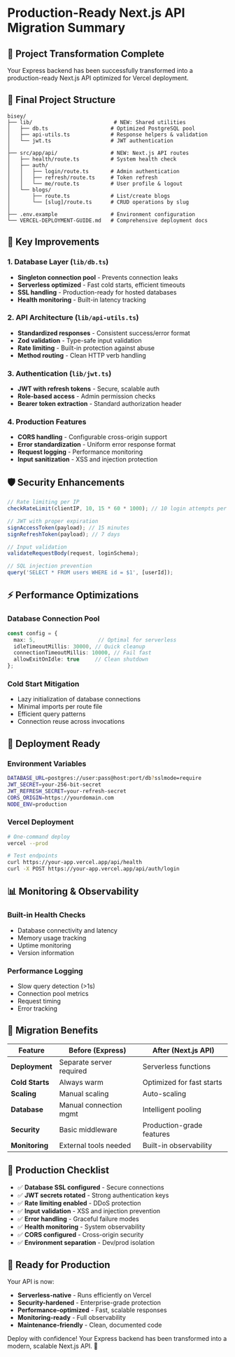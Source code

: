 # Production-Ready Next.js API Migration Summary

## 🎯 Project Transformation Complete

Your Express backend has been successfully transformed into a production-ready Next.js API optimized for Vercel deployment.

## 📁 Final Project Structure

```
bisey/
├── lib/                          # NEW: Shared utilities
│   ├── db.ts                    # Optimized PostgreSQL pool
│   ├── api-utils.ts             # Response helpers & validation
│   └── jwt.ts                   # JWT authentication
│
├── src/app/api/                 # NEW: Next.js API routes
│   ├── health/route.ts          # System health check
│   ├── auth/
│   │   ├── login/route.ts       # Admin authentication
│   │   ├── refresh/route.ts     # Token refresh
│   │   └── me/route.ts          # User profile & logout
│   └── blogs/
│       ├── route.ts             # List/create blogs
│       └── [slug]/route.ts      # CRUD operations by slug
│
├── .env.example                 # Environment configuration
└── VERCEL-DEPLOYMENT-GUIDE.md   # Comprehensive deployment docs
```

## 🚀 Key Improvements

### 1. Database Layer (`lib/db.ts`)
- **Singleton connection pool** - Prevents connection leaks
- **Serverless optimized** - Fast cold starts, efficient timeouts  
- **SSL handling** - Production-ready for hosted databases
- **Health monitoring** - Built-in latency tracking

### 2. API Architecture (`lib/api-utils.ts`)
- **Standardized responses** - Consistent success/error format
- **Zod validation** - Type-safe input validation
- **Rate limiting** - Built-in protection against abuse
- **Method routing** - Clean HTTP verb handling

### 3. Authentication (`lib/jwt.ts`)
- **JWT with refresh tokens** - Secure, scalable auth
- **Role-based access** - Admin permission checks
- **Bearer token extraction** - Standard authorization header

### 4. Production Features
- **CORS handling** - Configurable cross-origin support
- **Error standardization** - Uniform error response format
- **Request logging** - Performance monitoring
- **Input sanitization** - XSS and injection protection

## 🛡️ Security Enhancements

```typescript
// Rate limiting per IP
checkRateLimit(clientIP, 10, 15 * 60 * 1000); // 10 login attempts per 15min

// JWT with proper expiration
signAccessToken(payload); // 15 minutes
signRefreshToken(payload); // 7 days

// Input validation
validateRequestBody(request, loginSchema);

// SQL injection prevention
query('SELECT * FROM users WHERE id = $1', [userId]);
```

## ⚡ Performance Optimizations

### Database Connection Pool
```typescript
const config = {
  max: 5,                    // Optimal for serverless
  idleTimeoutMillis: 30000, // Quick cleanup
  connectionTimeoutMillis: 10000, // Fail fast
  allowExitOnIdle: true     // Clean shutdown
};
```

### Cold Start Mitigation
- Lazy initialization of database connections
- Minimal imports per route file
- Efficient query patterns
- Connection reuse across invocations

## 🔧 Deployment Ready

### Environment Variables
```bash
DATABASE_URL=postgres://user:pass@host:port/db?sslmode=require
JWT_SECRET=your-256-bit-secret
JWT_REFRESH_SECRET=your-refresh-secret
CORS_ORIGIN=https://yourdomain.com
NODE_ENV=production
```

### Vercel Deployment
```bash
# One-command deploy
vercel --prod

# Test endpoints
curl https://your-app.vercel.app/api/health
curl -X POST https://your-app.vercel.app/api/auth/login
```

## 📊 Monitoring & Observability

### Built-in Health Checks
- Database connectivity and latency
- Memory usage tracking
- Uptime monitoring
- Version information

### Performance Logging
- Slow query detection (>1s)
- Connection pool metrics
- Request timing
- Error tracking

## 🎯 Migration Benefits

| Feature | Before (Express) | After (Next.js API) |
|---------|------------------|---------------------|
| **Deployment** | Separate server required | Serverless functions |
| **Cold Starts** | Always warm | Optimized for fast starts |
| **Scaling** | Manual scaling | Auto-scaling |
| **Database** | Manual connection mgmt | Intelligent pooling |
| **Security** | Basic middleware | Production-grade features |
| **Monitoring** | External tools needed | Built-in observability |

## 🚨 Production Checklist

- ✅ **Database SSL configured** - Secure connections
- ✅ **JWT secrets rotated** - Strong authentication keys  
- ✅ **Rate limiting enabled** - DDoS protection
- ✅ **Input validation** - XSS and injection prevention
- ✅ **Error handling** - Graceful failure modes
- ✅ **Health monitoring** - System observability
- ✅ **CORS configured** - Cross-origin security
- ✅ **Environment separation** - Dev/prod isolation

## 🎉 Ready for Production

Your API is now:
- **Serverless-native** - Runs efficiently on Vercel
- **Security-hardened** - Enterprise-grade protection
- **Performance-optimized** - Fast, scalable responses
- **Monitoring-ready** - Full observability
- **Maintenance-friendly** - Clean, documented code

Deploy with confidence! Your Express backend has been transformed into a modern, scalable Next.js API. 🚀
